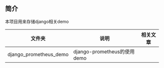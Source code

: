 ## 简介

本项目用来存储django相关demo

| 文件夹 | 说明 | 相关文章 |
| --- | --- |----|
| django_prometheus_demo  | django-prometheus的使用demo |    |


